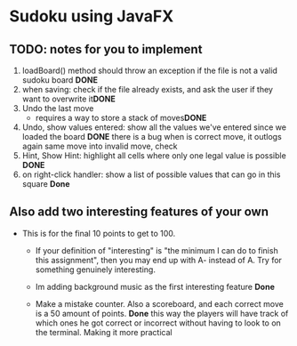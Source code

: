 # Sudoku using JavaFX

## TODO: notes for you to implement
1. loadBoard() method should throw an exception if the file is not a valid sudoku board **DONE**
1. when saving: check if the file already exists, and ask the user if they want to overwrite it**DONE**
1. Undo the last move
    * requires a way to store a stack of moves**DONE**
1. Undo, show values entered: show all the values we've entered since we loaded the board **DONE** there is a bug when is correct move, it outlogs again same move into invalid move, check
1. Hint, Show Hint: highlight all cells where only one legal value is possible **DONE**
1. on right-click handler: show a list of possible values that can go in this square **Done**

## Also add two interesting features of your own
* This is for the final 10 points to get to 100. 
    * If your definition of "interesting" is "the minimum I can do to finish this assignment", then you may end up with A- instead of A. Try for something genuinely interesting.

   * Im adding background music as the first interesting feature **Done**
   * Make a mistake counter. Also a scoreboard, and each correct move is a 50 amount of points. **Done** 
   this way the players will have track of which ones he got correct or incorrect without having to look to on the terminal. Making it more practical